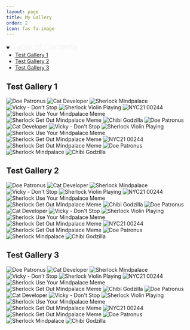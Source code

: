 ```yaml
---
layout: page
title: My Gallery
order: 2
icon: fas fa-image
---
```


<details open>
    <summary><span style="font-size: 1.5em; font-weight: normal; color: #f0f0f0e5">Table of Contents</span></summary>
    <ul style="margin: 0;">
        <li><a href="#test-gallery-1">Test Gallery 1</a></li>
        <li><a href="#test-gallery-2">Test Gallery 2</a></li>
        <li><a href="#test-gallery-3">Test Gallery 3</a></li>
    </ul>
</details>


## Test Gallery 1

<div class="photo-grid" data-aos="fade-up">
    <img src="/assets/img/doe-patronus.jpeg" title="Doe Patronus" alt="Doe Patronus">
    <img src="/assets/img/cat-developer.jpg" title="Cat Developer" alt="Cat Developer">
    <img src="/assets/img/sherlock-mindpalace.jpg" title="Sherlock Mindpalace" alt="Sherlock Mindpalace">
    <img src="/assets/vid/Vicky - Hiphop - Dont Stop-Cover copy.jpg" title="Vicky - Don't Stop" alt="Vicky - Don't Stop">
    <img src="/assets/img/sherlock-violin-playing.GIF" title="Sherlock Violin Playing" alt="Sherlock Violin Playing">
    <img src="/assets/img/NYC21_00244.JPG" title="NYC21 00244" alt="NYC21 00244">
    <img src="/assets/img/sherlock-use-your-mindpalace-meme.jpeg" title="Sherlock Use Your Mindpalace Meme" alt="Sherlock Use Your Mindpalace Meme">
    <img src="/assets/img/sherlock-get-out-mindpalace-meme.jpeg" title="Sherlock Get Out Mindpalace Meme" alt="Sherlock Get Out Mindpalace Meme">
    <img src="/assets/posts_media/Brainfeed Library/my-first-blog_godzilla-chibi.png" title="Chibi Godzilla" alt="Chibi Godzilla">
    <img src="/assets/img/doe-patronus.jpeg" title="Doe Patronus" alt="Doe Patronus">
    <img src="/assets/img/cat-developer.jpg" title="Cat Developer" alt="Cat Developer">
    <img src="/assets/vid/Vicky - Hiphop - Dont Stop-Cover copy.jpg" title="Vicky - Don't Stop" alt="Vicky - Don't Stop">
    <img src="/assets/img/sherlock-violin-playing.GIF" title="Sherlock Violin Playing" alt="Sherlock Violin Playing">
    <img src="/assets/img/sherlock-use-your-mindpalace-meme.jpeg" title="Sherlock Use Your Mindpalace Meme" alt="Sherlock Use Your Mindpalace Meme">
    <img src="/assets/img/sherlock-get-out-mindpalace-meme.gif" title="Sherlock Get Out Mindpalace Meme" alt="Sherlock Get Out Mindpalace Meme">
    <img src="/assets/img/NYC21_00244.JPG" title="NYC21 00244" alt="NYC21 00244">
    <img src="/assets/img/sherlock-get-out-mindpalace-meme.jpeg" title="Sherlock Get Out Mindpalace Meme" alt="Sherlock Get Out Mindpalace Meme">
    <img src="/assets/img/doe-patronus.jpeg" title="Doe Patronus" alt="Doe Patronus">
    <img src="/assets/img/sherlock-mindpalace.jpg" title="Sherlock Mindpalace" alt="Sherlock Mindpalace">
    <img src="/assets/posts_media/Brainfeed Library/my-first-blog_godzilla-chibi.png" title="Chibi Godzilla" alt="Chibi Godzilla">
</div>



## Test Gallery 2

<div class="photo-grid" data-aos="fade-up">
    <img src="/assets/img/doe-patronus.jpeg" title="Doe Patronus" alt="Doe Patronus" loading="lazy">
    <img src="/assets/img/cat-developer.jpg" title="Cat Developer" alt="Cat Developer" loading="lazy">
    <img src="/assets/img/sherlock-mindpalace.jpg" title="Sherlock Mindpalace" alt="Sherlock Mindpalace" loading="lazy">
    <img src="/assets/vid/Vicky - Hiphop - Dont Stop-Cover copy.jpg" title="Vicky - Don't Stop" alt="Vicky - Don't Stop" loading="lazy">
    <img src="/assets/img/sherlock-violin-playing.GIF" title="Sherlock Violin Playing" alt="Sherlock Violin Playing" loading="lazy">
    <img src="/assets/img/NYC21_00244.JPG" title="NYC21 00244" alt="NYC21 00244" loading="lazy">
    <img src="/assets/img/sherlock-use-your-mindpalace-meme.jpeg" title="Sherlock Use Your Mindpalace Meme" alt="Sherlock Use Your Mindpalace Meme" loading="lazy">
    <img src="/assets/img/sherlock-get-out-mindpalace-meme.jpeg" title="Sherlock Get Out Mindpalace Meme" alt="Sherlock Get Out Mindpalace Meme" loading="lazy">
    <img src="/assets/posts_media/Brainfeed Library/my-first-blog_godzilla-chibi.png" title="Chibi Godzilla" alt="Chibi Godzilla" loading="lazy">
    <img src="/assets/img/doe-patronus.jpeg" title="Doe Patronus" alt="Doe Patronus" loading="lazy">
    <img src="/assets/img/cat-developer.jpg" title="Cat Developer" alt="Cat Developer" loading="lazy">
    <img src="/assets/vid/Vicky - Hiphop - Dont Stop-Cover copy.jpg" title="Vicky - Don't Stop" alt="Vicky - Don't Stop" loading="lazy">
    <img src="/assets/img/sherlock-violin-playing.GIF" title="Sherlock Violin Playing" alt="Sherlock Violin Playing" loading="lazy">
    <img src="/assets/img/sherlock-use-your-mindpalace-meme.jpeg" title="Sherlock Use Your Mindpalace Meme" alt="Sherlock Use Your Mindpalace Meme" loading="lazy">
    <img src="/assets/img/sherlock-get-out-mindpalace-meme.gif" title="Sherlock Get Out Mindpalace Meme" alt="Sherlock Get Out Mindpalace Meme" loading="lazy">
    <img src="/assets/img/NYC21_00244.JPG" title="NYC21 00244" alt="NYC21 00244" loading="lazy">
    <img src="/assets/img/sherlock-get-out-mindpalace-meme.jpeg" title="Sherlock Get Out Mindpalace Meme" alt="Sherlock Get Out Mindpalace Meme" loading="lazy">
    <img src="/assets/img/doe-patronus.jpeg" title="Doe Patronus" alt="Doe Patronus" loading="lazy">
    <img src="/assets/img/sherlock-mindpalace.jpg" title="Sherlock Mindpalace" alt="Sherlock Mindpalace" loading="lazy">
    <img src="/assets/posts_media/Brainfeed Library/my-first-blog_godzilla-chibi.png" title="Chibi Godzilla" alt="Chibi Godzilla" loading="lazy">
</div>



## Test Gallery 3

<div class="photo-grid" data-aos="fade-up">
    <img src="/assets/img/doe-patronus.jpeg" title="Doe Patronus" alt="Doe Patronus" loading="lazy">
    <img src="/assets/img/cat-developer.jpg" title="Cat Developer" alt="Cat Developer" loading="lazy">
    <img src="/assets/img/sherlock-mindpalace.jpg" title="Sherlock Mindpalace" alt="Sherlock Mindpalace" loading="lazy">
    <img src="/assets/vid/Vicky - Hiphop - Dont Stop-Cover copy.jpg" title="Vicky - Don't Stop" alt="Vicky - Don't Stop" loading="lazy">
    <img src="/assets/img/sherlock-violin-playing.GIF" title="Sherlock Violin Playing" alt="Sherlock Violin Playing" loading="lazy">
    <img src="/assets/img/NYC21_00244.JPG" title="NYC21 00244" alt="NYC21 00244" loading="lazy">
    <img src="/assets/img/sherlock-use-your-mindpalace-meme.jpeg" title="Sherlock Use Your Mindpalace Meme" alt="Sherlock Use Your Mindpalace Meme" loading="lazy">
    <img src="/assets/img/sherlock-get-out-mindpalace-meme.jpeg" title="Sherlock Get Out Mindpalace Meme" alt="Sherlock Get Out Mindpalace Meme" loading="lazy">
    <img src="/assets/posts_media/Brainfeed Library/my-first-blog_godzilla-chibi.png" title="Chibi Godzilla" alt="Chibi Godzilla" loading="lazy">
    <img src="/assets/img/doe-patronus.jpeg" title="Doe Patronus" alt="Doe Patronus" loading="lazy">
    <img src="/assets/img/cat-developer.jpg" title="Cat Developer" alt="Cat Developer" loading="lazy">
    <img src="/assets/vid/Vicky - Hiphop - Dont Stop-Cover copy.jpg" title="Vicky - Don't Stop" alt="Vicky - Don't Stop" loading="lazy">
    <img src="/assets/img/sherlock-violin-playing.GIF" title="Sherlock Violin Playing" alt="Sherlock Violin Playing" loading="lazy">
    <img src="/assets/img/sherlock-use-your-mindpalace-meme.jpeg" title="Sherlock Use Your Mindpalace Meme" alt="Sherlock Use Your Mindpalace Meme" loading="lazy">
    <img src="/assets/img/sherlock-get-out-mindpalace-meme.gif" title="Sherlock Get Out Mindpalace Meme" alt="Sherlock Get Out Mindpalace Meme" loading="lazy">
    <img src="/assets/img/NYC21_00244.JPG" title="NYC21 00244" alt="NYC21 00244" loading="lazy">
    <img src="/assets/img/sherlock-get-out-mindpalace-meme.jpeg" title="Sherlock Get Out Mindpalace Meme" alt="Sherlock Get Out Mindpalace Meme" loading="lazy">
    <img src="/assets/img/doe-patronus.jpeg" title="Doe Patronus" alt="Doe Patronus" loading="lazy">
    <img src="/assets/img/sherlock-mindpalace.jpg" title="Sherlock Mindpalace" alt="Sherlock Mindpalace" loading="lazy">
    <img src="/assets/posts_media/Brainfeed Library/my-first-blog_godzilla-chibi.png" title="Chibi Godzilla" alt="Chibi Godzilla" loading="lazy">
</div>